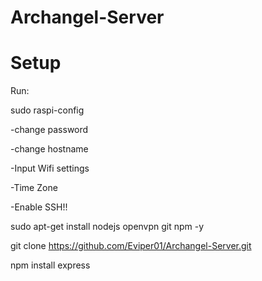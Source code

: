 # Archangel-Server
# Setup
Run:

sudo raspi-config

-change password

-change hostname

-Input Wifi settings

-Time Zone

-Enable SSH!!


sudo apt-get install nodejs openvpn git npm -y

git clone https://github.com/Eviper01/Archangel-Server.git

npm install express
